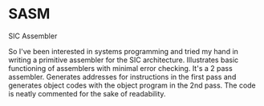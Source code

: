 SASM
====
SIC Assembler

So I've been interested in systems programming and tried my hand in writing a primitive assembler for the SIC architecture. Illustrates basic functioning of assemblers with minimal error checking. 
It's a 2 pass assembler. Generates addresses for instructions in the first pass and generates object codes with the object program in the 2nd pass.
The code is neatly commented for the sake of readability. 
